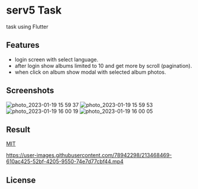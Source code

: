 # serv5 Task

task using Flutter

## Features

-  login screen with select language.
-  after login show albums limited to 10 and get more by scroll (pagination).
-  when click on album show modal with selected album photos.


## Screenshots

![photo_2023-01-19 15 59 37](https://user-images.githubusercontent.com/78942298/213462006-1195afc4-85cc-4d9e-9625-b9ea4d048309.jpeg)
![photo_2023-01-19 15 59 53](https://user-images.githubusercontent.com/78942298/213462028-19a5744b-3009-44e7-b0f8-9a6fd90d4ea4.jpeg)
![photo_2023-01-19 16 00 19](https://user-images.githubusercontent.com/78942298/213462062-bea5f75e-e857-4745-a27e-5153a6441227.jpeg)
![photo_2023-01-19 16 00 05](https://user-images.githubusercontent.com/78942298/213462086-811e7d43-a6f5-4a42-8ec1-6789ca329d4e.jpeg)

## Result

[MIT](https://choosealicense.com/licenses/mit/)

https://user-images.githubusercontent.com/78942298/213468469-610ac425-52bf-4205-9550-74e7d77cbf44.mp4

## License




